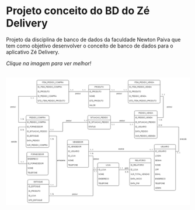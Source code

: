 # Projeto conceito do BD do Zé Delivery
Projeto da disciplina de banco de dados da faculdade Newton Paiva que tem como objetivo desenvolver o conceito de banco de dados para o aplicativo Zé Delivery.

*Clique na imagem para ver melhor!*<br><br>


<img src=".\bd-zedelivery.png" width="800px"></a>
